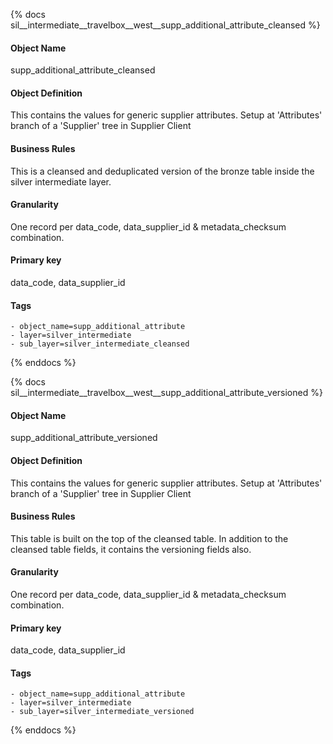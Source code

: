 {% docs sil__intermediate__travelbox__west__supp_additional_attribute_cleansed %}

#### Object Name
supp_additional_attribute_cleansed

#### Object Definition
This contains the values for generic supplier attributes. Setup at &#39;Attributes&#39; branch of a &#39;Supplier&#39; tree in Supplier Client

#### Business Rules
This is a cleansed and deduplicated version of the bronze table inside the silver intermediate layer.

#### Granularity
One record per data_code, data_supplier_id & metadata_checksum combination.

#### Primary key
data_code, data_supplier_id

#### Tags
    - object_name=supp_additional_attribute
    - layer=silver_intermediate
    - sub_layer=silver_intermediate_cleansed

{% enddocs %}

{% docs sil__intermediate__travelbox__west__supp_additional_attribute_versioned %}

#### Object Name
supp_additional_attribute_versioned

#### Object Definition
This contains the values for generic supplier attributes. Setup at &#39;Attributes&#39; branch of a &#39;Supplier&#39; tree in Supplier Client

#### Business Rules
This table is built on the top of the cleansed table. In addition to the cleansed table fields, it contains the versioning fields also.

#### Granularity
One record per data_code, data_supplier_id & metadata_checksum combination.

#### Primary key
data_code, data_supplier_id

#### Tags
    - object_name=supp_additional_attribute
    - layer=silver_intermediate
    - sub_layer=silver_intermediate_versioned

{% enddocs %}